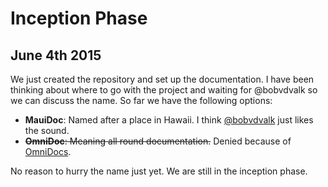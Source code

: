 # Inception Phase

## June 4th 2015
We just created the repository and set up the documentation. I have been
thinking about where to go with the project and waiting for @bobvdvalk
so we can discuss the name. So far we have the following options:

* **MauiDoc**: Named after a place in Hawaii. I think [@bobvdvalk] just 
  likes the sound.
* ~~**OmniDoc**: Meaning all round documentation.~~ Denied because of 
  [OmniDocs].

No reason to hurry the name just yet. We are still in the inception
phase.

[OmniDocs]: http://www.newgensoft.com/cloud/enterprise-content-management-ecm-omnidocs-cloud/
[@bobvdvalk]: https://github.com/bobvdvalk
